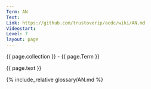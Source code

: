 ```yaml
---
Term: AN
Text: 
Link: https://github.com/trustoverip/acdc/wiki/AN.md
Videostart: 
Level: 7
layout: page
---
```


{{ page.collection }} - {{ page.Term }}

   {{ page.text }}

{% include_relative glossary/AN.md %}
